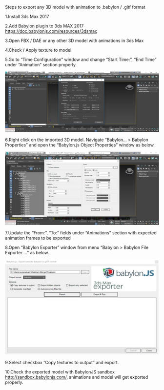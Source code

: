 

Steps to export any 3D model with animation to .babylon / .gltf format

1.Install 3ds Max 2017

2.Add Babylon plugin to 3ds MAX 2017 
        https://doc.babylonjs.com/resources/3dsmax
        
3.Open FBX / DAE or any other 3D model with animations in 3ds Max

4.Check / Apply texture to model

5.Go to “Time Configuration” window and change “Start Time:”, “End Time” under “Animation” section properly.

![3ds Time Configuration Window](/public/html/img/exporters/3DSMax/time_configuration_window.jpg)

6.Right click on the imported 3D model. Navigate “Babylon... > Babylon Properties” and open the “Babylon.js Object Properties” window as below.

![3ds Babylon Plugin Properties Window](/public/html/img/exporters/3DSMax/3ds_babylon_plugin_properties_window.jpg)

7.Update the “From:”, “To:” fields under “Animations” section with expected animation frames to be exported

8.Open “Babylon Exporter” window from menu “Babylon > Babylon File Exporter ...” as below.

![3ds Babylon Exporter](/public/html/img/exporters/3DSMax/babylon_exporter.jpg)

9.Select checkbox ”Copy textures to output” and export.

10.Check the exported model with BabylonJS sandbox http://sandbox.babylonjs.com/, animations and model will get exported properly.
